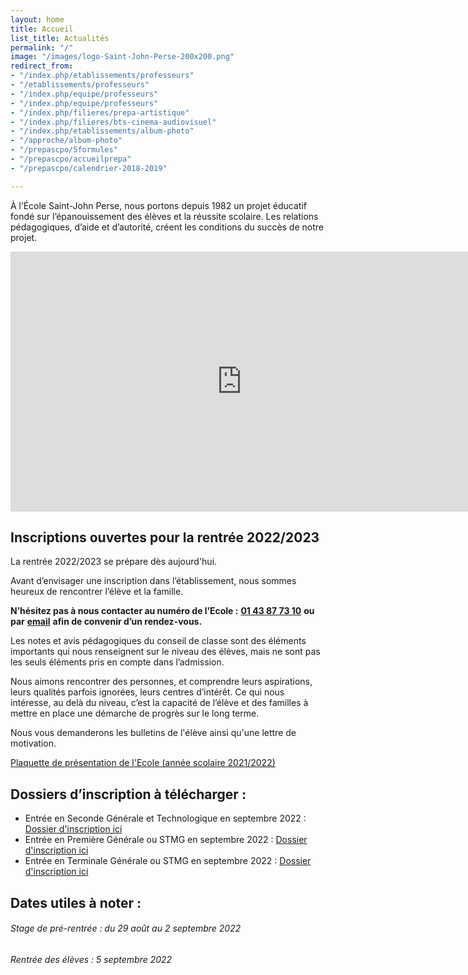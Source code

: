 ```yaml
---
layout: home
title: Accueil
list_title: Actualités
permalink: "/"
image: "/images/logo-Saint-John-Perse-200x200.png"
redirect_from:
- "/index.php/etablissements/professeurs"
- "/etablissements/professeurs"
- "/index.php/equipe/professeurs"
- "/index.php/equipe/professeurs"
- "/index.php/filieres/prepa-artistique"
- "/index.php/filieres/bts-cinema-audiovisuel"
- "/index.php/etablissements/album-photo"
- "/approche/album-photo"
- "/prepascpo/5formules"
- "/prepascpo/accueilprepa"
- "/prepascpo/calendrier-2018-2019"

---
```

À l’École Saint-John Perse, nous portons depuis 1982 un projet éducatif fondé sur l’épanouissement des élèves et la réussite scolaire. Les relations pédagogiques, d’aide et d’autorité, créent les conditions du succès de notre projet.

<iframe width="740" height="416" src="https://www.youtube-nocookie.com/embed/cYOVMORfAis?controls=0" frameborder="0" allow="accelerometer; autoplay; encrypted-media; gyroscope; picture-in-picture" allowfullscreen></iframe>

## Inscriptions ouvertes pour la rentrée 2022/2023

La rentrée 2022/2023 se prépare dès aujourd'hui. 

Avant d’envisager une inscription dans l’établissement, nous sommes heureux de rencontrer l’élève et la famille.

**N’hésitez pas à nous contacter au numéro de l’Ecole :** [**01 43 87 73 10**](tel:+33143877310) **ou par** [**email**](mailto:sjp018@gmail.com) **afin de convenir d’un rendez-vous.**

Les notes et avis pédagogiques du conseil de classe sont des éléments importants qui nous renseignent sur le niveau des élèves, mais ne sont pas les seuls éléments pris en compte dans l’admission.

Nous aimons rencontrer des personnes, et comprendre leurs aspirations, leurs qualités parfois ignorées, leurs centres d’intérêt. Ce qui nous intéresse, au delà du niveau, c’est la capacité de l’élève et des familles à mettre en place une démarche de progrès sur le long terme.

Nous vous demanderons les bulletins de l'élève ainsi qu'une lettre de motivation.

[Plaquette de présentation de l'Ecole (année scolaire 2021/2022)](https://ecoles-sjp.fr/uploads/plaquette-ecole-saint-john-perse-2021-2022.pdf)

## Dossiers d’inscription à télécharger :

* Entrée en Seconde Générale et Technologique en septembre 2022 : [Dossier d'inscription ici](https://ecoles-sjp.fr/uploads/fiche_inscription_seconde_2021_2022.pdf)
* Entrée en Première Générale ou STMG en septembre 2022 : [Dossier d'inscription ici](https://ecoles-sjp.fr/uploads/fiche_inscription_premiere_2021_2022.pdf)
* Entrée en Terminale Générale ou STMG en septembre 2022 : [Dossier d'inscription ici](https://ecoles-sjp.fr/uploads/fiche_inscription_terminale_2021_2022.pdf)

## Dates utiles à noter :

###### Stage de pré-rentrée : du 29 août au 2 septembre 2022

###### Rentrée des élèves : 5 septembre 2022 
